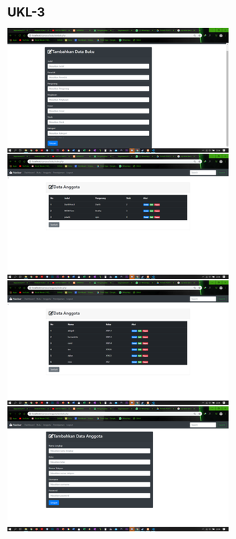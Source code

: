 # UKL-3
![Alt Text](https://github.com/bayuswara/UKL-3/blob/master/Screenshot%20(137).png)
![Alt Text](https://github.com/bayuswara/UKL-3/blob/master/Screenshot%20(138).png)
![Alt Text](https://github.com/bayuswara/UKL-3/blob/master/Screenshot%20(139).png)
![Alt Text](https://github.com/bayuswara/UKL-3/blob/master/Screenshot%20(140).png)
